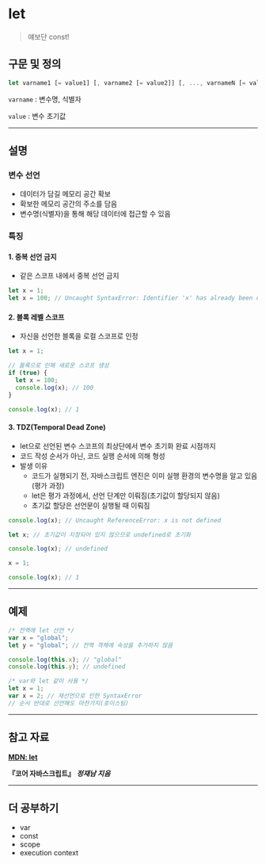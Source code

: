 # let

> 얘보단 const!

## 구문 및 정의

```js
let varname1 [= value1] [, varname2 [= value2]] [, ..., varnameN [= valueN]];
```

`varname` : 변수명, 식별자

`value` : 변수 초기값

---

## 설명

### 변수 선언

- 데이터가 담길 메모리 공간 확보
- 확보한 메모리 공간의 주소를 담음
- 변수명(식별자)을 통해 해당 데이터에 접근할 수 있음

### 특징

#### 1. 중복 선언 금지

- 같은 스코프 내에서 중복 선언 금지

```js
let x = 1;
let x = 100; // Uncaught SyntaxError: Identifier 'x' has already been declared
```

#### 2. 블록 레벨 스코프

- 자신을 선언한 블록을 로컬 스코프로 인정

```js
let x = 1;

// 블록으로 인해 새로운 스코프 생성
if (true) {
  let x = 100;
  console.log(x); // 100
}

console.log(x); // 1
```

#### 3. TDZ(Temporal Dead Zone)

- let으로 선언된 변수 스코프의 최상단에서 변수 초기화 완료 시점까지
- 코드 작성 순서가 아닌, 코드 실행 순서에 의해 형성
- 발생 이유
  - 코드가 실행되기 전, 자바스크립트 엔진은 이미 실행 환경의 변수명을 알고 있음(평가 과정)
  - let은 평가 과정에서, 선언 단계만 이뤄짐(초기값이 할당되지 않음)
  - 초기값 할당은 선언문이 실행될 때 이뤄짐

```js
console.log(x); // Uncaught ReferenceError: x is not defined

let x; // 초기값이 지정되어 있지 않으므로 undefined로 초기화

console.log(x); // undefined

x = 1;

console.log(x); // 1
```

---

## 예제

```js
/* 전역에 let 선언 */
var x = "global";
let y = "global"; // 전역 객체에 속성을 추가하지 않음

console.log(this.x); // "global"
console.log(this.y); // undefined

/* var와 let 같이 사용 */
let x = 1;
var x = 2; // 재선언으로 인한 SyntaxError
// 순서 반대로 선언해도 마찬가지(호이스팅)
```

---

## 참고 자료

[**MDN: let**](https://developer.mozilla.org/ko/docs/Web/JavaScript/Reference/Statements/let)

**『코어 자바스크립트』** **_정재남 지음_**

---

## 더 공부하기

- var
- const
- scope
- execution context
